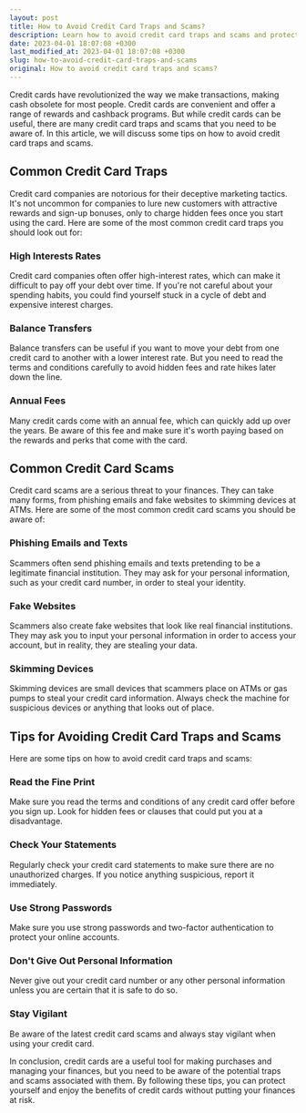 ```yaml
---
layout: post
title: How to Avoid Credit Card Traps and Scams?
description: Learn how to avoid credit card traps and scams and protect your finances.
date: 2023-04-01 18:07:08 +0300
last_modified_at: 2023-04-01 18:07:08 +0300
slug: how-to-avoid-credit-card-traps-and-scams
original: How to avoid credit card traps and scams?
---
```

Credit cards have revolutionized the way we make transactions, making cash obsolete for most people. Credit cards are convenient and offer a range of rewards and cashback programs. But while credit cards can be useful, there are many credit card traps and scams that you need to be aware of. In this article, we will discuss some tips on how to avoid credit card traps and scams.

## Common Credit Card Traps

Credit card companies are notorious for their deceptive marketing tactics. It's not uncommon for companies to lure new customers with attractive rewards and sign-up bonuses, only to charge hidden fees once you start using the card. Here are some of the most common credit card traps you should look out for:

### High Interests Rates

Credit card companies often offer high-interest rates, which can make it difficult to pay off your debt over time. If you're not careful about your spending habits, you could find yourself stuck in a cycle of debt and expensive interest charges.

### Balance Transfers

Balance transfers can be useful if you want to move your debt from one credit card to another with a lower interest rate. But you need to read the terms and conditions carefully to avoid hidden fees and rate hikes later down the line.

### Annual Fees

Many credit cards come with an annual fee, which can quickly add up over the years. Be aware of this fee and make sure it's worth paying based on the rewards and perks that come with the card.

## Common Credit Card Scams

Credit card scams are a serious threat to your finances. They can take many forms, from phishing emails and fake websites to skimming devices at ATMs. Here are some of the most common credit card scams you should be aware of:

### Phishing Emails and Texts

Scammers often send phishing emails and texts pretending to be a legitimate financial institution. They may ask for your personal information, such as your credit card number, in order to steal your identity.

### Fake Websites

Scammers also create fake websites that look like real financial institutions. They may ask you to input your personal information in order to access your account, but in reality, they are stealing your data.

### Skimming Devices

Skimming devices are small devices that scammers place on ATMs or gas pumps to steal your credit card information. Always check the machine for suspicious devices or anything that looks out of place.

## Tips for Avoiding Credit Card Traps and Scams

Here are some tips on how to avoid credit card traps and scams:

### Read the Fine Print

Make sure you read the terms and conditions of any credit card offer before you sign up. Look for hidden fees or clauses that could put you at a disadvantage.

### Check Your Statements

Regularly check your credit card statements to make sure there are no unauthorized charges. If you notice anything suspicious, report it immediately.

### Use Strong Passwords

Make sure you use strong passwords and two-factor authentication to protect your online accounts.

### Don't Give Out Personal Information

Never give out your credit card number or any other personal information unless you are certain that it is safe to do so.

### Stay Vigilant

Be aware of the latest credit card scams and always stay vigilant when using your credit card.

In conclusion, credit cards are a useful tool for making purchases and managing your finances, but you need to be aware of the potential traps and scams associated with them. By following these tips, you can protect yourself and enjoy the benefits of credit cards without putting your finances at risk.